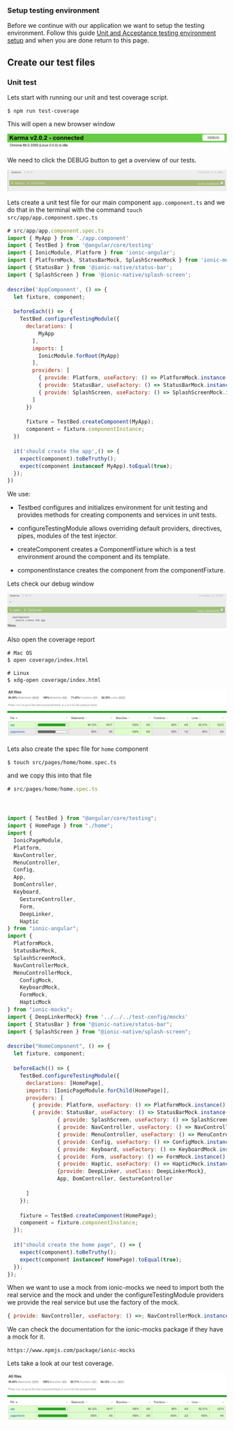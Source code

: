 ### Setup testing environment

Before we continue with our application we want to setup the testing environment. Follow this guide [Unit and Acceptance testing environment setup](https://class.craftacademy.co/courses/course-v1:CraftAcademy+CA-CC-01+2018/courseware/96bf29b196214229a1f5b420c670ac7f/dddd401a80e24483911288b387b1bdbf/?activate_block_id=block-v1%3ACraftAcademy%2BCA-CC-01%2B2018%2Btype%40sequential%2Bblock%40dddd401a80e24483911288b387b1bdbf) and when you are done return to this page.

## Create our test files


### Unit test

Lets start with running our unit and test coverage script.
```shell
$ npm run test-coverage
```
This will open a new browser window

![initial karma](/images/karma_init_window.png?raw=true)

We need to click the DEBUG button to get a overview of our tests.

![initial jasmine](/images/karma_debug_window.png)

Lets create a unit test file for our main component `app.component.ts` and we do that in the terminal with the command `touch src/app/app.component.spec.ts`

```javascript
# src/app/app.component.spec.ts
import { MyApp } from './app.component'
import { TestBed } from '@angular/core/testing'
import { IonicModule, Platform } from 'ionic-angular';
import { PlatformMock, StatusBarMock, SplashScreenMock } from 'ionic-mocks'
import { StatusBar } from '@ionic-native/status-bar';
import { SplashScreen } from '@ionic-native/splash-screen';

describe('AppComponent', () => {
  let fixture, component;

  beforeEach(() =>  {
    TestBed.configureTestingModule({
      declarations: [
          MyApp
        ],
        imports: [
          IonicModule.forRoot(MyApp)
        ],
        providers: [
          { provide: Platform, useFactory: () => PlatformMock.instance() },
          { provide: StatusBar, useFactory: () => StatusBarMock.instance() },
          { provide: SplashScreen, useFactory: () => SplashScreenMock.instance() }
        ]
      })

      fixture = TestBed.createComponent(MyApp);
      component = fixture.componentInstance;
  })

  it('should create the app',() => {
    expect(component).toBeTruthy();
    expect(component instanceof MyApp).toEqual(true);
  });
})
```

We use:

- Testbed configures and initializes environment for unit testing and provides methods for creating components and services in unit tests.

- configureTestingModule allows overriding default providers, directives, pipes, modules of the test injector.

- createComponent creates a ComponentFixture which is a test environment around the component and its template.

- componentInstance creates the component from the componentFixture.

Lets check our debug window

![1st unit test](/images/debug_window_1_test.png)


Also open the coverage report
```shell
# Mac OS
$ open coverage/index.html
```

```shell
# Linux
$ xdg-open coverage/index.html
```

![coverage window 1st test](/images/test_coverage_app_94.png)

Lets also create the spec file for `home` component
```shell
$ touch src/pages/home/home.spec.ts
```

and we copy this into that file

```javascript
# src/pages/home/home.spec.ts



import { TestBed } from "@angular/core/testing";
import { HomePage } from "./home";
import {
  IonicPageModule,
  Platform,
  NavController,
  MenuController,
  Config,
  App,
  DomController,
  Keyboard,
	GestureController,
	Form,
	DeepLinker,
	Haptic
} from "ionic-angular";
import {
  PlatformMock,
  StatusBarMock,
  SplashScreenMock,
  NavControllerMock,
  MenuControllerMock,
	ConfigMock,
	KeyboardMock,
	FormMock,
	HapticMock
} from "ionic-mocks";
import { DeepLinkerMock} from '../../../test-config/mocks'
import { StatusBar } from "@ionic-native/status-bar";
import { SplashScreen } from "@ionic-native/splash-screen";

describe("HomeComponent", () => {
  let fixture, component;

  beforeEach(() => {
    TestBed.configureTestingModule({
      declarations: [HomePage],
      imports: [IonicPageModule.forChild(HomePage)],
      providers: [
        { provide: Platform, useFactory: () => PlatformMock.instance() },
        { provide: StatusBar, useFactory: () => StatusBarMock.instance() },
				{ provide: SplashScreen, useFactory: () => SplashScreenMock.instance() },
				{ provide: NavController, useFactory: () => NavControllerMock.instance() },
				{ provide: MenuController, useFactory: () => MenuControllerMock.instance() },
				{ provide: Config, useFactory: () => ConfigMock.instance() },
				{ provide: Keyboard, useFactory: () => KeyboardMock.instance() },
				{ provide: Form, useFactory: () => FormMock.instance() },
				{ provide: Haptic, useFactory: () => HapticMock.instance() },
				{provide: DeepLinker, useClass: DeepLinkerMock},
				App, DomController, GestureController

      ]
    });

    fixture = TestBed.createComponent(HomePage);
    component = fixture.componentInstance;
  });

  it("should create the home page", () => {
    expect(component).toBeTruthy();
    expect(component instanceof HomePage).toEqual(true);
  });
});
```


When we want to use a mock from ionic-mocks we need to import both the real service and the mock and under the configureTestingModule providers we provide the real service but use the factory of the mock.

```javascript
{ provide: NavController, useFactory: () =>; NavControllerMock.instance() }
```

We can check the documentation for the ionic-mocks package if they have a mock for it.
```shell
https://www.npmjs.com/package/ionic-mocks
```
Lets take a look at our test coverage.

![Initial home test coverage](/images/initial_home_test_coverage.png)
